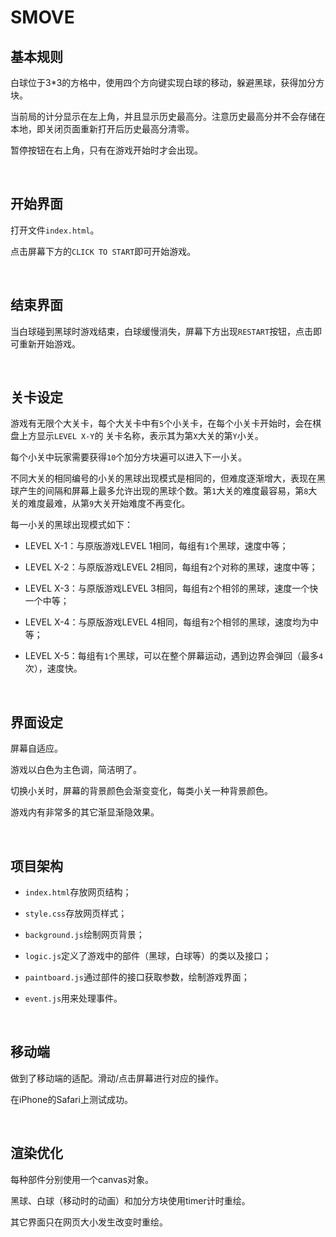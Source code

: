 # SMOVE

## 基本规则
白球位于3*3的方格中，使用四个方向键实现白球的移动，躲避黑球，获得加分方块。

当前局的计分显示在左上角，并且显示历史最高分。注意历史最高分并不会存储在本地，即关闭页面重新打开后历史最高分清零。

暂停按钮在右上角，只有在游戏开始时才会出现。

<br>

## 开始界面
打开文件`index.html`。

点击屏幕下方的`CLICK TO START`即可开始游戏。

<br>

## 结束界面
当白球碰到黑球时游戏结束，白球缓慢消失，屏幕下方出现`RESTART`按钮，点击即可重新开始游戏。

<br>

## 关卡设定
游戏有无限个大关卡，每个大关卡中有`5`个小关卡，在每个小关卡开始时，会在棋盘上方显示`LEVEL X-Y`的
关卡名称，表示其为第`X`大关的第`Y`小关。

每个小关中玩家需要获得`10`个加分方块遍可以进入下一小关。

不同大关的相同编号的小关的黑球出现模式是相同的，但难度逐渐增大，表现在黑球产生的间隔和屏幕上最多允许出现的黑球个数。第`1`大关的难度最容易，第`8`大关的难度最难，从第`9`大关开始难度不再变化。

每一小关的黑球出现模式如下：

* LEVEL X-1：与原版游戏LEVEL 1相同，每组有`1`个黑球，速度中等；

* LEVEL X-2：与原版游戏LEVEL 2相同，每组有`2`个对称的黑球，速度中等；

* LEVEL X-3：与原版游戏LEVEL 3相同，每组有`2`个相邻的黑球，速度一个快一个中等；

* LEVEL X-4：与原版游戏LEVEL 4相同，每组有`2`个相邻的黑球，速度均为中等；

* LEVEL X-5：每组有`1`个黑球，可以在整个屏幕运动，遇到边界会弹回（最多`4`次），速度快。

<br>

## 界面设定
屏幕自适应。

游戏以白色为主色调，简洁明了。

切换小关时，屏幕的背景颜色会渐变变化，每类小关一种背景颜色。

游戏内有非常多的其它渐显渐隐效果。

<br>

## 项目架构
* `index.html`存放网页结构；

* `style.css`存放网页样式；

* `background.js`绘制网页背景；

* `logic.js`定义了游戏中的部件（黑球，白球等）的类以及接口；

* `paintboard.js`通过部件的接口获取参数，绘制游戏界面；

* `event.js`用来处理事件。

<br>

## 移动端
做到了移动端的适配。滑动/点击屏幕进行对应的操作。

在iPhone的Safari上测试成功。

<br>

## 渲染优化
每种部件分别使用一个canvas对象。

黑球、白球（移动时的动画）和加分方块使用timer计时重绘。

其它界面只在网页大小发生改变时重绘。

